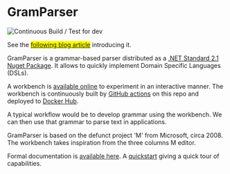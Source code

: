 # GramParser

![Continuous Build / Test for dev](https://github.com/vplauzon/GramParser/workflows/Continuous%20Build%20/%20Test%20for%20dev/badge.svg)

See the <span style="background:yellow">[following blog article](http://todo.com)</span> introducing it.

GramParser is a grammar-based parser distributed as a [.NET Standard 2.1 Nuget Package](https://www.nuget.org/packages/GramParser/).  It allows to quickly implement Domain Specific Languages (DSLs).

A workbench is [available online](https://workbench-gram-parser-jlv6prl7bdhpu.azurewebsites.net/) to experiment in an interactive manner.  The workbench is continuously built by [GitHub actions](https://docs.github.com/en/free-pro-team@latest/actions) on this repo and deployed to [Docker Hub](https://hub.docker.com/repository/docker/vplauzon/gram-parser-workbench).

A typical workflow would be to develop grammar using the workbench.  We can then use that grammar to parse text in applications.

GramParser is based on the defunct project 'M' from Microsoft, circa 2008.  The workbench takes inspiration from the three columns M editor.

Formal documentation is [available here](documentation).  A [quickstart](documentation/quickstart) giving a quick tour of capabilities.
